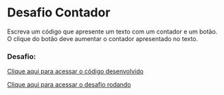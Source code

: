# Desafio Contador


Escreva um código que apresente um texto com um contador e um botão.
O clique do botão deve aumentar o contador apresentado no texto.


### Desafio:
[Clique aqui para acessar o código desenvolvido](https://github.com/Guztavosw/desafio-contador/blob/main/src/Contador.js)

[Clique aqui para acessar o desafio rodando](https://guztavosw.github.io/desafio-contador/)
